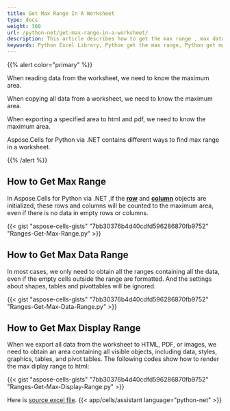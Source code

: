 ```yaml
---
title: Get Max Range In A Worksheet
type: docs
weight: 360
url: /python-net/get-max-range-in-a-worksheet/
description: This article describes how to get the max range , max data range, max display range of Excel files with Aspose.Cells for Python via .NET library.
keywords: Python Excel Library, Python get the max range, Python get max data range, Python get max display range.
---
```


{{% alert color="primary" %}} 

When reading data from the worksheet, we need to know the maximum area.

When copying all data from a worksheet, we need to know the maximum area.

When exporting a specified area to html and pdf, we need to know the maximum area.

Aspose.Cells for Python via .NET contains different ways to find max range in a worksheet. 


{{% /alert %}} 



## **How to Get Max Range**
In Aspose.Cells for Python via .NET ,if the [**row**](https://reference.aspose.com/cells/python-net/aspose.cells/row) and [**column**](https://reference.aspose.com/cells/python-net/aspose.cells/column) objects are initialized, these rows and columns will be counted to the maximum area, even if there is no data in empty rows or columns.

{{< gist "aspose-cells-gists" "7bb30376b4d40cdfd596286870fb9752" "Ranges-Get-Max-Range.py" >}}

## **How to Get Max Data Range**
In most cases, we only need to obtain all the ranges containing all the data, even if the empty cells outside the range are formatted.
And the settings about shapes, tables and pivottables will be ignored.

{{< gist "aspose-cells-gists" "7bb30376b4d40cdfd596286870fb9752" "Ranges-Get-Max-Data-Range.py" >}}

## **How to Get Max Display Range**
When we export all data from the worksheet to HTML, PDF, or images, we need to obtain an area containing all visible objects, including data, styles, graphics, tables, and pivot tables.
The following codes show how to render the max diplay range to html:

{{< gist "aspose-cells-gists" "7bb30376b4d40cdfd596286870fb9752" "Ranges-Get-Max-Display-Range.py" >}}

Here is [source excel file](Book1.xlsx).
{{< app/cells/assistant language="python-net" >}}